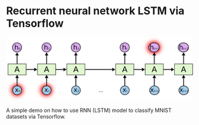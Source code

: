 # Recurrent neural network LSTM via Tensorflow

![Pictures](Pictures/lstm.png)

A simple demo on how to use RNN (LSTM) model to classify MNIST datasets via Tensorflow.

